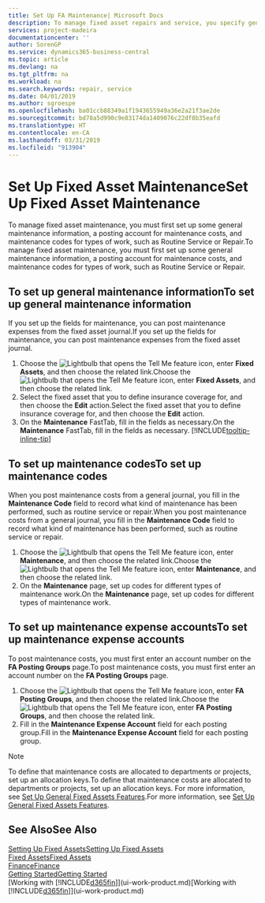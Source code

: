 ```yaml
---
title: Set Up FA Maintenance| Microsoft Docs
description: To manage fixed asset repairs and service, you specify general maintenance information, codes for the type of work, and a posting account for costs.
services: project-madeira
documentationcenter: ''
author: SorenGP
ms.service: dynamics365-business-central
ms.topic: article
ms.devlang: na
ms.tgt_pltfrm: na
ms.workload: na
ms.search.keywords: repair, service
ms.date: 04/01/2019
ms.author: sgroespe
ms.openlocfilehash: ba01ccb88349a1f1943655949a36e2a21f3ae2de
ms.sourcegitcommit: bd78a5d990c9e83174da1409076c22df8b35eafd
ms.translationtype: HT
ms.contentlocale: en-CA
ms.lasthandoff: 03/31/2019
ms.locfileid: "913904"
---
```

# <a name="set-up-fixed-asset-maintenance"></a><span data-ttu-id="5539d-103">Set Up Fixed Asset Maintenance</span><span class="sxs-lookup"><span data-stu-id="5539d-103">Set Up Fixed Asset Maintenance</span></span>
<span data-ttu-id="5539d-104">To manage fixed asset maintenance, you must first set up some general maintenance information, a posting account for maintenance costs, and maintenance codes for types of work, such as Routine Service or Repair.</span><span class="sxs-lookup"><span data-stu-id="5539d-104">To manage fixed asset maintenance, you must first set up some general maintenance information, a posting account for maintenance costs, and maintenance codes for types of work, such as Routine Service or Repair.</span></span>

## <a name="to-set-up-general-maintenance-information"></a><span data-ttu-id="5539d-105">To set up general maintenance information</span><span class="sxs-lookup"><span data-stu-id="5539d-105">To set up general maintenance information</span></span>
<span data-ttu-id="5539d-106">If you set up the fields for maintenance, you can post maintenance expenses from the fixed asset journal.</span><span class="sxs-lookup"><span data-stu-id="5539d-106">If you set up the fields for maintenance, you can post maintenance expenses from the fixed asset journal.</span></span>

1. <span data-ttu-id="5539d-107">Choose the ![Lightbulb that opens the Tell Me feature](media/ui-search/search_small.png "Tell me what you want to do") icon, enter **Fixed Assets**, and then choose the related link.</span><span class="sxs-lookup"><span data-stu-id="5539d-107">Choose the ![Lightbulb that opens the Tell Me feature](media/ui-search/search_small.png "Tell me what you want to do") icon, enter **Fixed Assets**, and then choose the related link.</span></span>
2. <span data-ttu-id="5539d-108">Select the fixed asset that you to define insurance coverage for, and then choose the **Edit** action.</span><span class="sxs-lookup"><span data-stu-id="5539d-108">Select the fixed asset that you to define insurance coverage for, and then choose the **Edit** action.</span></span>
3. <span data-ttu-id="5539d-109">On the **Maintenance** FastTab, fill in the fields as necessary.</span><span class="sxs-lookup"><span data-stu-id="5539d-109">On the **Maintenance** FastTab, fill in the fields as necessary.</span></span> [!INCLUDE[tooltip-inline-tip](includes/tooltip-inline-tip_md.md)]

## <a name="to-set-up-maintenance-codes"></a><span data-ttu-id="5539d-110">To set up maintenance codes</span><span class="sxs-lookup"><span data-stu-id="5539d-110">To set up maintenance codes</span></span>
<span data-ttu-id="5539d-111">When you post maintenance costs from a general journal, you fill in the **Maintenance Code** field to record what kind of maintenance has been performed, such as routine service or repair.</span><span class="sxs-lookup"><span data-stu-id="5539d-111">When you post maintenance costs from a general journal, you fill in the **Maintenance Code** field to record what kind of maintenance has been performed, such as routine service or repair.</span></span>

1. <span data-ttu-id="5539d-112">Choose the ![Lightbulb that opens the Tell Me feature](media/ui-search/search_small.png "Tell me what you want to do") icon, enter **Maintenance**, and then choose the related link.</span><span class="sxs-lookup"><span data-stu-id="5539d-112">Choose the ![Lightbulb that opens the Tell Me feature](media/ui-search/search_small.png "Tell me what you want to do") icon, enter **Maintenance**, and then choose the related link.</span></span>
2. <span data-ttu-id="5539d-113">On the **Maintenance** page, set up codes for different types of maintenance work.</span><span class="sxs-lookup"><span data-stu-id="5539d-113">On the **Maintenance** page, set up codes for different types of maintenance work.</span></span>

## <a name="to-set-up-maintenance-expense-accounts"></a><span data-ttu-id="5539d-114">To set up maintenance expense accounts</span><span class="sxs-lookup"><span data-stu-id="5539d-114">To set up maintenance expense accounts</span></span>
<span data-ttu-id="5539d-115">To post maintenance costs, you must first enter an account number on the **FA Posting Groups** page.</span><span class="sxs-lookup"><span data-stu-id="5539d-115">To post maintenance costs, you must first enter an account number on the **FA Posting Groups** page.</span></span>

1. <span data-ttu-id="5539d-116">Choose the ![Lightbulb that opens the Tell Me feature](media/ui-search/search_small.png "Tell me what you want to do") icon, enter **FA Posting Groups**, and then choose the related link.</span><span class="sxs-lookup"><span data-stu-id="5539d-116">Choose the ![Lightbulb that opens the Tell Me feature](media/ui-search/search_small.png "Tell me what you want to do") icon, enter **FA Posting Groups**, and then choose the related link.</span></span>
2. <span data-ttu-id="5539d-117">Fill in the **Maintenance Expense Account** field for each posting group.</span><span class="sxs-lookup"><span data-stu-id="5539d-117">Fill in the **Maintenance Expense Account** field for each posting group.</span></span>

> [!NOTE]  
>   <span data-ttu-id="5539d-118">To define that maintenance costs are allocated to departments or projects, set up an allocation keys.</span><span class="sxs-lookup"><span data-stu-id="5539d-118">To define that maintenance costs are allocated to departments or projects, set up an allocation keys.</span></span> <span data-ttu-id="5539d-119">For more information, see [Set Up General Fixed Assets Features](fa-how-setup-general.md).</span><span class="sxs-lookup"><span data-stu-id="5539d-119">For more information, see [Set Up General Fixed Assets Features](fa-how-setup-general.md).</span></span>

## <a name="see-also"></a><span data-ttu-id="5539d-120">See Also</span><span class="sxs-lookup"><span data-stu-id="5539d-120">See Also</span></span>
[<span data-ttu-id="5539d-121">Setting Up Fixed Assets</span><span class="sxs-lookup"><span data-stu-id="5539d-121">Setting Up Fixed Assets</span></span>](fa-setup.md)  
[<span data-ttu-id="5539d-122">Fixed Assets</span><span class="sxs-lookup"><span data-stu-id="5539d-122">Fixed Assets</span></span>](fa-manage.md)  
[<span data-ttu-id="5539d-123">Finance</span><span class="sxs-lookup"><span data-stu-id="5539d-123">Finance</span></span>](finance.md)  
[<span data-ttu-id="5539d-124">Getting Started</span><span class="sxs-lookup"><span data-stu-id="5539d-124">Getting Started</span></span>](product-get-started.md)  
<span data-ttu-id="5539d-125">[Working with [!INCLUDE[d365fin](includes/d365fin_md.md)]](ui-work-product.md)</span><span class="sxs-lookup"><span data-stu-id="5539d-125">[Working with [!INCLUDE[d365fin](includes/d365fin_md.md)]](ui-work-product.md)</span></span>
